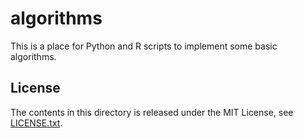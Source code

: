 # algorithms

This is a place for Python and R scripts to implement some basic algorithms.


## License

The contents in this directory is released under the MIT License, see [LICENSE.txt](LICENSE.txt).
